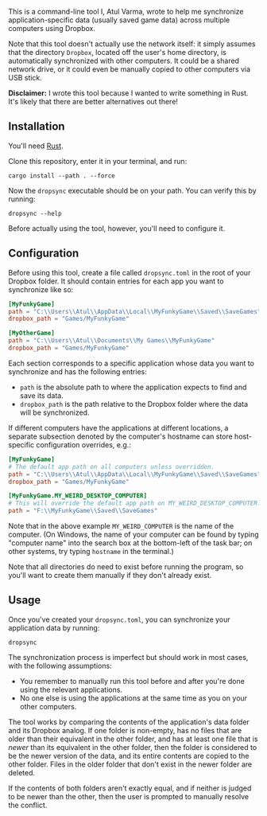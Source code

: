 This is a command-line tool I, Atul Varma, wrote to help me synchronize
application-specific data (usually saved game data) across multiple
computers using Dropbox.

Note that this tool doesn't actually use the network itself: it simply
assumes that the directory `Dropbox`, located off the user's home directory,
is automatically synchronized with other computers. It could be a shared
network drive, or it could even be manually copied to other computers via
USB stick.

**Disclaimer:** I wrote this tool because I wanted to write something in
Rust. It's likely that there are better alternatives out there!

## Installation

You'll need [Rust](https://www.rust-lang.org/).

Clone this repository, enter it in your terminal, and run:

```
cargo install --path . --force
```

Now the `dropsync` executable should be on your path. You can verify
this by running:

```
dropsync --help
```

Before actually using the tool, however, you'll need to configure it.

## Configuration

Before using this tool, create a file called `dropsync.toml` in the root of
your Dropbox folder.  It should contain entries for each app you want to
synchronize like so:

```toml
[MyFunkyGame]
path = "C:\\Users\\Atul\\AppData\\Local\\MyFunkyGame\\Saved\\SaveGames"
dropbox_path = "Games/MyFunkyGame"

[MyOtherGame]
path = "C:\\Users\\Atul\\Documents\\My Games\\MyFunkyGame"
dropbox_path = "Games/MyFunkyGame"
```

Each section corresponds to a specific application whose data you want to
synchronize and has the following entries:

* `path` is the absolute path to where the application expects to find
  and save its data.
* `dropbox_path` is the path relative to the Dropbox folder where the
  data will be synchronized.

If different computers have the applications at different locations, a
separate subsection denoted by the computer's hostname can store
host-specific configuration overrides, e.g.:

```toml
[MyFunkyGame]
# The default app path on all computers unless overridden.
path = "C:\\Users\\Atul\\AppData\\Local\\MyFunkyGame\\Saved\\SaveGames"
dropbox_path = "Games/MyFunkyGame"

[MyFunkyGame.MY_WEIRD_DESKTOP_COMPUTER]
# This will override the default app path on MY_WEIRD_DESKTOP_COMPUTER.
path = "F:\\MyFunkyGame\\Saved\\SaveGames"
```

Note that in the above example `MY_WEIRD_COMPUTER` is the name of the
computer. (On Windows, the name of your computer can be found by
typing "computer name" into the search box at the bottom-left of the
task bar; on other systems, try typing `hostname` in the terminal.)

Note that all directories do need to exist before running the program,
so you'll want to create them manually if they don't already exist.

## Usage

Once you've created your `dropsync.toml`, you can synchronize your
application data by running:

```
dropsync
```

The synchronization process is imperfect but should work in most
cases, with the following assumptions:

* You remember to manually run this tool before and after you're
  done using the relevant applications.
* No one else is using the applications at the same time as you
  on your other computers.

The tool works by comparing the contents of the application's data
folder and its Dropbox analog.  If one folder is non-empty, has
no files that are older than their equivalent in the other folder,
and has at least one file that is _newer_ than its equivalent in
the other folder, then the folder is considered to be the newer
version of the data, and its entire contents are copied to the
other folder. Files in the older folder that don't exist in
the newer folder are deleted.

If the contents of both folders aren't exactly equal, and if
neither is judged to be newer than the other, then the user
is prompted to manually resolve the conflict.
